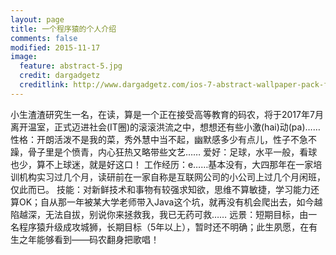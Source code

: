 ```yaml
---
layout: page
title: 一个程序猿的个人介绍
comments: false
modified: 2015-11-17
image:
  feature: abstract-5.jpg
  credit: dargadgetz
  creditlink: http://www.dargadgetz.com/ios-7-abstract-wallpaper-pack-for-iphone-5-and-ipod-touch-retina/
---
```


小生渣渣研究生一名，在读，算是一个正在接受高等教育的码农，将于2017年7月离开温室，正式迈进社会(IT圈)的滚滚洪流之中，想想还有些小激(hai)动(pa)……
性格：开朗活泼不是我的菜，秀外慧中当不起，幽默感多少有点儿，性子不急不躁，骨子里是个愤青，内心狂热又略带些文艺……
爱好：足球，水平一般，看球也少，算不上球迷，就是好这口！
工作经历：e……基本没有，大四那年在一家培训机构实习过几个月，读研前在一家自称是互联网公司的小公司上过几个月闲班，仅此而已。
技能：对新鲜技术和事物有较强求知欲，思维不算敏捷，学习能力还算OK；自从那一年被某大学老师带入Java这个坑，就再没有机会爬出去，如今越陷越深，无法自拔，别说你来拯救我，我已无药可救……
远景：短期目标，由一名程序猿升级成攻城狮，长期目标（5年以上），暂时还不明确；此生夙愿，在有生之年能够看到——码农翻身把歌唱！

